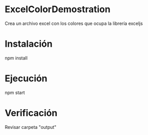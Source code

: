 # ExcelColorDemostration
Crea un archivo excel con los colores que ocupa la librería exceljs

# Instalación
npm install

# Ejecución
npm start

# Verificación
Revisar carpeta "output"
